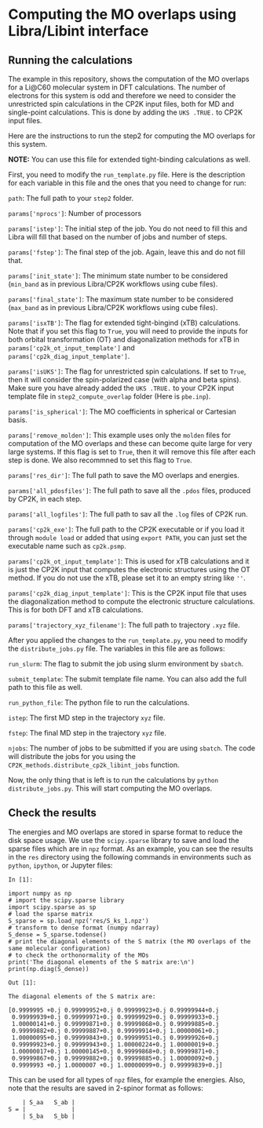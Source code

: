 # Computing the MO overlaps using Libra/Libint interface

## Running the calculations

The example in this repository, shows the computation of the MO overlaps for a Li@C60 molecular system in DFT calculations. 
The number of electrons for this system is odd and therefore we need
to consider the unrestricted spin calculations in the CP2K input files, both for MD and single-point calculations. This is done by adding the `UKS .TRUE.` to CP2K input files.

Here are the instructions to run the step2 for computing the MO overlaps for this system. 

**NOTE:** You can use this file for extended tight-binding calculations as well.

First, you need to modify the `run_template.py` file. Here is the description for each 
variable in this file and the ones that you need to change for run:

`path`: The full path to your `step2` folder. 

`params['nprocs']`: Number of processors 

`params['istep']`: The initial step of the job. You do not need to fill this and Libra will fill that based on the number of jobs and number of steps.

`params['fstep']`: The final step of the job. Again, leave this and do not fill that.

`params['init_state']`: The minimum state number to be considered (`min_band` as in previous Libra/CP2K workflows using cube files).

`params['final_state']`: The maximum state number to be considered (`max_band` as in previous Libra/CP2K workflows using cube files).

`params['isxTB']`: The flag for extended tight-bingind (xTB) calculations. Note that if you set this flag to `True`, you will need to provide the inputs for both 
orbital transformation (OT) and diagonalization methods for xTB in `params['cp2k_ot_input_template']` and `params['cp2k_diag_input_template']`. 

`params['isUKS']`: The flag for unrestricted spin calculations. If set to `True`, then it will consider the spin-polarized case (with alpha and beta spins). Make sure you have already added the `UKS .TRUE.` to your CP2K input template file in `step2_compute_overlap` folder (Here is `pbe.inp`).

`params['is_spherical']`: The MO coefficients in spherical or Cartesian basis.

`params['remove_molden']`: This example uses only the `molden` files for computation of the MO overlaps and these can become quite large for very large systems. If this flag
is set to `True`, then it will remove this file after each step is done. We also recommned to set this flag to `True`.

`params['res_dir']`: The full path to save the MO overlaps and energies.

`params['all_pdosfiles']`: The full path to save all the `.pdos` files, produced by CP2K, in each step.

`params['all_logfiles']`: The full path to sav all the `.log` files of CP2K run.

`params['cp2k_exe']`: The full path to the CP2K executable or if you load it through `module load` or added that using `export PATH`, you can just set the executable name
such as `cp2k.psmp`.

`params['cp2k_ot_input_template']`: This is used for xTB calculations and it is just the CP2K input that computes the electronic structures using the OT method. If you do not 
use the xTB, please set it to an empty string like `''`.

`params['cp2k_diag_input_template']`: This is the CP2K input file that uses the diagonalization method to compute the electronic structure calculations. This is for both 
DFT and xTB calculations. 

`params['trajectory_xyz_filename']`: The full path to trajectory `.xyz` file.


After you applied the changes to the `run_template.py`, you need to modify the `distribute_jobs.py` file. The variables in this file are as follows:


`run_slurm`: The flag to submit the job using slurm environment by `sbatch`. 

`submit_template`: The submit template file name. You can also add the full path to this file as well.

`run_python_file`: The python file to run the calculations.

`istep`: The first MD step in the trajectory `xyz` file.

`fstep`: The final MD step in the trajectory `xyz` file.

`njobs`: The number of jobs to be submitted if you are using `sbatch`. The code will distribute the jobs for you using the `CP2K_methods.distribute_cp2k_libint_jobs` function.

Now, the only thing that is left is to run the calculations by `python distribute_jobs.py`. This will start computing the MO overlaps. 



## Check the results

The energies and MO overlaps are stored in sparse format to reduce the disk space usage. We use the `scipy.sparse` library to save and load the sparse files which 
are in `npz` format. As an example, you can see the results in the `res` directory using the following commands in environments such as `python`, `ipython`, or Jupyter 
files:

```
In [1]:

import numpy as np
# import the scipy.sparse library
import scipy.sparse as sp
# load the sparse matrix
S_sparse = sp.load_npz('res/S_ks_1.npz')
# transform to dense format (numpy ndarray)
S_dense = S_sparse.todense()
# print the diagonal elements of the S matrix (the MO overlaps of the same molecular configuration)
# to check the orthonormality of the MOs
print('The diagonal elements of the S matrix are:\n')
print(np.diag(S_dense))

Out [1]:

The diagonal elements of the S matrix are:

[0.9999995 +0.j 0.99999952+0.j 0.99999923+0.j 0.99999944+0.j
 0.99999939+0.j 0.99999971+0.j 0.99999929+0.j 0.99999933+0.j
 1.00000141+0.j 0.99999871+0.j 0.99999868+0.j 0.99999885+0.j
 0.99999882+0.j 0.99999887+0.j 0.99999914+0.j 1.00000061+0.j
 1.00000095+0.j 0.99999843+0.j 0.99999951+0.j 0.99999926+0.j
 0.99999923+0.j 0.99999943+0.j 1.00000224+0.j 1.00000019+0.j
 1.00000017+0.j 1.00000145+0.j 0.99999868+0.j 0.99999871+0.j
 0.99999867+0.j 0.99999882+0.j 0.99999885+0.j 1.00000092+0.j
 0.9999993 +0.j 1.0000007 +0.j 1.00000099+0.j 0.99999839+0.j]

```

This can be used for all types of `npz` files, for example the energies. Also, note that the results are saved in 2-spinor format as follows:

```
    | S_aa   S_ab |
S = |             |
    | S_ba   S_bb |
```



